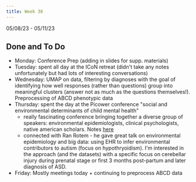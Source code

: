 ```yaml
---
title: Week 38
---
```


05/08/23 - 05/11/23

## Done and To Do
* Monday: Conference Prep (adding in slides for supp. materials)
* Tuesday: spent all day at the ICoN retreat (didn't take any notes unfortunately but had lots of interesting conversations)
* Wednesday: UMAP on data, filtering by diagnoses with the goal of identifying how well responses (rather than questions) group into meaningful clusters (answer not as much as the questions themselves!). Preprocessing of ABCD phenotypic data
* Thursday: spent the day at the Picower conference "social and environmental determinants of child mental health"
    * really fascinating conference bringing together a diverse group of speakers: environmental epidemiologists, clinical psychologists, native american scholars. Notes [here](../talks/determinants_of_mental_health_conference.md)
    * connected with Ran Rotem - he gave great talk on environmental epidemiology and big data: using EHR to infer environmental contributors to autism (focus on hypothryoidism). I'm interested in the approach (and the datasets) with a specific focus on cerebellar injury during prenatal stage or first 3 months post-partum and later diagnosis of ASD.
* Friday: Mostly meetings today + continuing to preprocess ABCD data